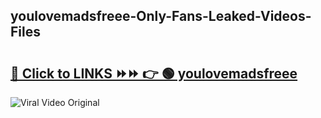 
 ## youlovemadsfreee-Only-Fans-Leaked-Videos-Files

# <h2><a href="https://mediaupload.pro?youlovemadsfreee">🔗 Click to LINKS ⏩⏩ 👉 🟢 youlovemadsfreee </a></h2>

<a href="https://mediaupload.pro?youlovemadsfreee" rel="nofollow" data-target="animated-image.originalLink"><img src="https://i.ibb.co.com/xMMVF88/686577567.gif" alt="Viral Video Original" style="max-width: 100%; display: inline-block;" data-target="animated-image.originalImage"></a>